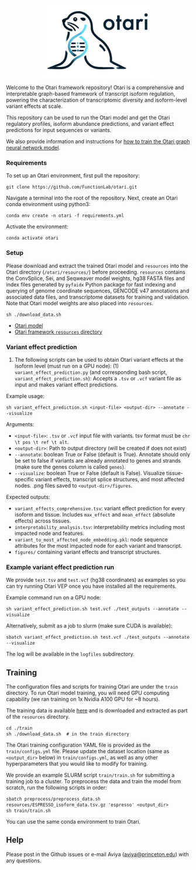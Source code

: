 <p align="center">
  <img height="200" src="images/logo.png">
</p>


Welcome to the Otari framework repository! Otari is a comprehensive and interpretable graph-based framework of transcript isoform regulation, powering the characterization of transcriptomic diversity and isoform-level variant effects at scale.

This repository can be used to run the Otari model and get the Otari regulatory profiles, isoform abundance predictions, and variant effect predictions for input sequences or variants.

We also provide information and instructions for [how to train the Otari graph neural network model](#training). 

### Requirements

To set up an Otari environment, first pull the repository:
```
git clone https://github.com/FunctionLab/otari.git
```

Navigate a terminal into the root of the repository. Next, create an Otari conda environment using python3: 
```
conda env create -n otari -f requirements.yml
```

Activate the environment:
```
conda activate otari
```

### Setup

Please download and extract the trained Otari model and `resources` into the Otari directory (`/otari/resources/`) before proceeding. `resources` contains the ConvSplice, Sei, and Seqweaver model weights, hg38 FASTA files and index files generated by `pyfaidx` Python package for fast indexing and querying of genome coordinate sequences, GENCODE v47 annotations and associated data files, and transcriptome datasets for training and validation. Note that Otari model weights are also placed into `resources`.

```
sh ./download_data.sh
```

- [Otari model](https://doi.org/10.5281/zenodo.16432269)
- [Otari framework `resources` directory](https://doi.org/10.5281/zenodo.16433544)


### Variant effect prediction

1. The following scripts can be used to obtain Otari variant effects at the isoform level (must run on a GPU node):
(1) `variant_effect_prediction.py` (and corresponding bash script, `variant_effect_prediction.sh`): Accepts a `.tsv` or `.vcf` variant file as input and makes variant effect predictions.

Example usage:
```
sh variant_effect_prediction.sh <input-file> <output-dir> --annotate --visualize
```

Arguments:
- `<input-file>`: `.tsv` or `.vcf` input file with variants. tsv format must be `chr \t pos \t ref \t alt`.
- `<output-dir>`: Path to output directory (will be created if does not exist)
- `--annotate`: boolean True or False (default is True). Annotate should only be set to false if variants are already annotated to genes and strands (make sure the genes column is called `genes`).
- `--visualize`: boolean True or False (default is False). Visualize tissue-specific variant effects, transcript splice structures, and most affected nodes. .png files saved to `<output-dir>/figures`. 

Expected outputs:
-  `variant_effects_comprehensive.tsv`: variant effect prediction for every isoform and tissue. Includes `max_effect` and `mean_effect` (absolute effects) across tissues. 
- `interpretability_analysis.tsv`: interpretability metrics including most impacted node and features.
- `variant_to_most_affected_node_embedding.pkl`: node sequence attributes for the most impacted node for each variant and transcript.
- `figures/` containing variant effects and transcript structures.

### Example variant effect prediction run

We provide `test.tsv` and `test.vcf` (hg38 coordinates) as examples so you can try running Otari VEP once you have installed all the requirements. 

Example command run on a GPU node:
```
sh variant_effect_prediction.sh test.vcf ./test_outputs --annotate --visualize
```

Alternatively, submit as a job to slurm (make sure CUDA is available):
```
sbatch variant_effect_prediction.sh test.vcf ./test_outputs --annotate --visualize
```
The log will be available in the `logfiles` subdirectory.

## Training

The configuration files and scripts for training Otari are under the `train` directory. To run Otari model training, you will need GPU computing capability (we ran training on 1x Nvidia A100 GPU for ~8 hours). 

The training data is available [here](https://doi.org/10.5281/zenodo.16433544) and is downloaded and extracted as part of the `resources` directory. 

```
cd ./train
sh ./download_data.sh  # in the train directory
```

The Otari training configuration YAML file is provided as the `train/configs.yml` file. Please update the dataset location (same as `<output_dir>` below) in `train/configs.yml`, as well as any other hyperparameters that you would like to modify for training.

We provide an example SLURM script `train/train.sh` for submitting a training job to a cluster. To preprocess the data and train the model from scratch, run the following scripts in order:
```
sbatch preprocess/preprocess_data.sh resources/ESPRESSO_isoform_data.tsv.gz 'espresso' <output_dir>
sh train/train.sh
```

You can use the same conda environment to train Otari.

## Help 
Please post in the Github issues or e-mail Aviya (aviya@princeton.edu) with any questions. 

